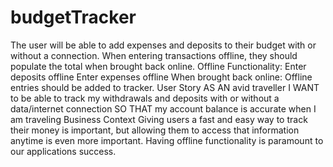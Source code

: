 # budgetTracker
The user will be able to add expenses and deposits to their budget with or without a connection. When entering transactions offline, they should populate the total when brought back online. Offline Functionality:   Enter deposits offline   Enter expenses offline   When brought back online:  Offline entries should be added to tracker.   User Story AS AN avid traveller I WANT to be able to track my withdrawals and deposits with or without a data/internet connection SO THAT my account balance is accurate when I am traveling  Business Context Giving users a fast and easy way to track their money is important, but allowing them to access that information anytime is even more important. Having offline functionality is paramount to our applications success.
